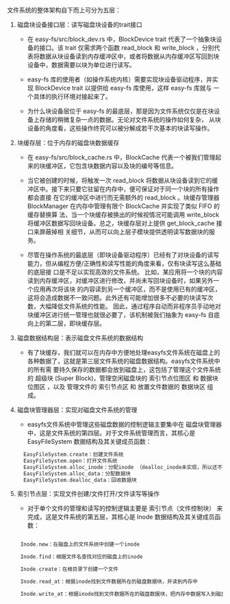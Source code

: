 
文件系统的整体架构自下而上可分为五层：

1. 磁盘块设备接口层：读写磁盘块设备的trait接口

   * 在 easy-fs/src/block_dev.rs 中，BlockDevice trait 代表了一个抽象块设备的接口。该 trait 仅需求两个函数 read_block 和 
     write_block ，分别代表将数据从块设备读到内存缓冲区中，或者将数据从内存缓冲区写回到块设备中，数据需要以块为单位进行读写。
   
   * easy-fs 库的使用者（如操作系统内核）需要实现块设备驱动程序，并实现 BlockDevice trait 以提供给 easy-fs 库使用，这样 easy-fs 库就与
     一个具体的执行环境对接起来了。
   
   * 为什么块设备层位于 easy-fs 的最底层，那是因为文件系统仅仅是在块设备上存储的稍微复杂一点的数据。无论对文件系统的操作如何复杂，
     从块设备的角度看，这些操作终究可以被分解成若干次基本的块读写操作。

2. 块缓存层：位于内存的磁盘块数据缓存
   * 在 easy-fs/src/block_cache.rs 中，BlockCache 代表一个被我们管理起来的块缓冲区，它包含块数据内容以及块的编号等信息。

   * 当它被创建的时候，将触发一次 read_block 将数据从块设备读到它的缓冲区中。接下来只要它驻留在内存中，便可保证对于同一个块的所有操作都会直接
     在它的缓冲区中进行而无需额外的 read_block 。块缓存管理器 BlockManager 在内存中管理有限个 BlockCache 并实现了类似 FIFO 的缓存替换算
     法，当一个块缓存被换出的时候视情况可能调用 write_block 将缓冲区数据写回块设备。总之，块缓存层对上提供 get_block_cache 接口来屏蔽掉相
     关细节，从而可以向上层子模块提供透明读写数据块的服务。
   
   * 尽管在操作系统的最底层（即块设备驱动程序）已经有了对块设备的读写能力，但从编程方便/正确性和读写性能的角度来看，仅有块读写这么基础的底层接
     口是不足以实现高效的文件系统。 比如，某应用将一个块的内容读到内存缓冲区，对缓冲区进行修改，并尚未写回块设备时，如果另外一个应用再次将该块
     的内容读到另一个缓冲区，而不是使用已有的缓冲区， 这将会造成数据不一致问题。此外还有可能增加很多不必要的块读写次数，大幅降低文件系统的性能。
     因此，通过程序自动而非程序员手动地对块缓冲区进行统一管理也就很必要了，该机制被我们抽象为 easy-fs 自底向上的第二层，即块缓存层。

3. 磁盘数据结构层：表示磁盘文件系统的数据结构
   * 有了块缓存，我们就可以在内存中方便地处理easyfs文件系统在磁盘上的各种数据了，这就是第三层文件系统的磁盘数据结构。easyfs文件系统中的所有需
     要持久保存的数据都会放到磁盘上，这包括了管理这个文件系统的 超级块 (Super Block)，管理空闲磁盘块的 索引节点位图区 和 数据块位图区 ，以及
     管理文件的 索引节点区 和 放置文件数据的 数据块区 组成。 

4. 磁盘块管理器层：实现对磁盘文件系统的管理
   * easyfs文件系统中管理这些磁盘数据的控制逻辑主要集中在 磁盘块管理器 中，这是文件系统的第四层。对于文件系统管理而言，其核心是
     EasyFileSystem 数据结构及其关键成员函数：
   ```rust
     EasyFileSystem.create：创建文件系统
     EasyFileSystem.open：打开文件系统
     EasyFileSystem.alloc_inode：分配inode （dealloc_inode未实现，所以还不能删除文件）
     EasyFileSystem.alloc_data：分配数据块
     EasyFileSystem.dealloc_data：回收数据块  
   ```

5. 索引节点层：实现文件创建/文件打开/文件读写等操作
   * 对于单个文件的管理和读写的控制逻辑主要是 索引节点（文件控制块） 来完成，这是文件系统的第五层，其核心是 Inode 数据结构及其关键成员函数：
   ```rust

    Inode.new：在磁盘上的文件系统中创建一个inode

    Inode.find：根据文件名查找对应的磁盘上的inode

    Inode.create：在根目录下创建一个文件

    Inode.read_at：根据inode找到文件数据所在的磁盘数据块，并读到内存中

    Inode.write_at：根据inode找到文件数据所在的磁盘数据块，把内存中数据写入到磁盘数据块中
   ```